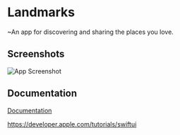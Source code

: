 
# Landmarks

~An app for discovering and sharing the places you love.


## Screenshots

![App Screenshot](https://via.placeholder.com/468x300?text=App+Screenshotfdf+Here)


## Documentation

[Documentation](https://developer.apple.com/tutorials/swiftui)

https://developer.apple.com/tutorials/swiftui